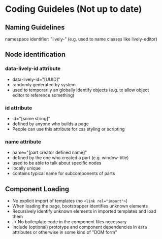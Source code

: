 # Coding Guideles (Not up to date)

## Naming Guidelines
namespace identifier: "lively-"
(e.g. used to name classes like lively-editor)

## Node identification

### data-lively-id attribute
* data-lively-id="[UUID]"
* randomly generated by system
* used to temporarily an globally identify objects (e.g. to allow object editor to reference something)

### id attribute
* id="[some string]"
* defined by anyone who builds a page
* People can use this attribute for css styling or scripting

### name attribute
* name="[part creator defined name]"
* defined by the one who created a part (e.g. window-title)
* used to be able to talk about specific nodes
* locally unique
* contains typical name for subcomponents of parts

## Component Loading
* No explicit import of templates (no `<link rel="import">`)
* When loading the page, bootstrapper identifies unknown elements
* Recursively identify unknown elements in imported templates and load them
* -> No boilerplate code in the component files necessary
* Include (optional) prototype and component dependencies in `data` attributes or otherwise in some kind of "DOM form"